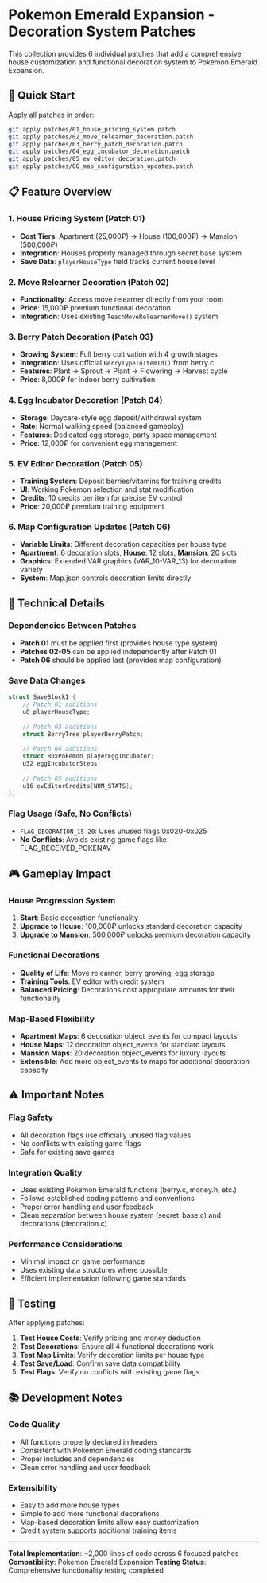 # Pokemon Emerald Expansion - Decoration System Patches

This collection provides 6 individual patches that add a comprehensive house customization and functional decoration system to Pokemon Emerald Expansion.

## 🚀 Quick Start

Apply all patches in order:
```bash
git apply patches/01_house_pricing_system.patch
git apply patches/02_move_relearner_decoration.patch  
git apply patches/03_berry_patch_decoration.patch
git apply patches/04_egg_incubator_decoration.patch
git apply patches/05_ev_editor_decoration.patch
git apply patches/06_map_configuration_updates.patch
```

## 📋 Feature Overview

### 1. House Pricing System (Patch 01)
- **Cost Tiers**: Apartment (25,000₽) → House (100,000₽) → Mansion (500,000₽)
- **Integration**: Houses properly managed through secret base system
- **Save Data**: `playerHouseType` field tracks current house level

### 2. Move Relearner Decoration (Patch 02)  
- **Functionality**: Access move relearner directly from your room
- **Price**: 15,000₽ premium functional decoration
- **Integration**: Uses existing `TeachMoveRelearnerMove()` system

### 3. Berry Patch Decoration (Patch 03)
- **Growing System**: Full berry cultivation with 4 growth stages
- **Integration**: Uses official `BerryTypeToItemId()` from berry.c
- **Features**: Plant → Sprout → Plant → Flowering → Harvest cycle
- **Price**: 8,000₽ for indoor berry cultivation

### 4. Egg Incubator Decoration (Patch 04)
- **Storage**: Daycare-style egg deposit/withdrawal system
- **Rate**: Normal walking speed (balanced gameplay)
- **Features**: Dedicated egg storage, party space management
- **Price**: 12,000₽ for convenient egg management

### 5. EV Editor Decoration (Patch 05)
- **Training System**: Deposit berries/vitamins for training credits
- **UI**: Working Pokemon selection and stat modification
- **Credits**: 10 credits per item for precise EV control
- **Price**: 20,000₽ premium training equipment

### 6. Map Configuration Updates (Patch 06)
- **Variable Limits**: Different decoration capacities per house type
- **Apartment**: 6 decoration slots, **House**: 12 slots, **Mansion**: 20 slots
- **Graphics**: Extended VAR graphics (VAR_10-VAR_13) for decoration variety
- **System**: Map.json controls decoration limits directly

## 🔧 Technical Details

### Dependencies Between Patches
- **Patch 01** must be applied first (provides house type system)
- **Patches 02-05** can be applied independently after Patch 01
- **Patch 06** should be applied last (provides map configuration)

### Save Data Changes
```c
struct SaveBlock1 {
    // Patch 01 additions
    u8 playerHouseType;
    
    // Patch 03 additions  
    struct BerryTree playerBerryPatch;
    
    // Patch 04 additions
    struct BoxPokemon playerEggIncubator;
    u32 eggIncubatorSteps;
    
    // Patch 05 additions
    u16 evEditorCredits[NUM_STATS];
};
```

### Flag Usage (Safe, No Conflicts)
- `FLAG_DECORATION_15-20`: Uses unused flags 0x020-0x025
- **No Conflicts**: Avoids existing game flags like FLAG_RECEIVED_POKENAV

## 🎮 Gameplay Impact

### House Progression System
1. **Start**: Basic decoration functionality
2. **Upgrade to House**: 100,000₽ unlocks standard decoration capacity  
3. **Upgrade to Mansion**: 500,000₽ unlocks premium decoration capacity

### Functional Decorations
- **Quality of Life**: Move relearner, berry growing, egg storage
- **Training Tools**: EV editor with credit system
- **Balanced Pricing**: Decorations cost appropriate amounts for their functionality

### Map-Based Flexibility
- **Apartment Maps**: 6 decoration object_events for compact layouts
- **House Maps**: 12 decoration object_events for standard layouts  
- **Mansion Maps**: 20 decoration object_events for luxury layouts
- **Extensible**: Add more object_events to maps for additional decoration capacity

## ⚠️ Important Notes

### Flag Safety
- All decoration flags use officially unused flag values
- No conflicts with existing game flags
- Safe for existing save games

### Integration Quality
- Uses existing Pokemon Emerald functions (berry.c, money.h, etc.)
- Follows established coding patterns and conventions
- Proper error handling and user feedback
- Clean separation between house system (secret_base.c) and decorations (decoration.c)

### Performance Considerations
- Minimal impact on game performance
- Uses existing data structures where possible
- Efficient implementation following game standards

## 🐛 Testing

After applying patches:
1. **Test House Costs**: Verify pricing and money deduction
2. **Test Decorations**: Ensure all 4 functional decorations work
3. **Test Map Limits**: Verify decoration limits per house type
4. **Test Save/Load**: Confirm save data compatibility
5. **Test Flags**: Verify no conflicts with existing game flags

## 📚 Development Notes

### Code Quality
- All functions properly declared in headers
- Consistent with Pokemon Emerald coding standards
- Proper includes and dependencies
- Clean error handling and user feedback

### Extensibility
- Easy to add more house types
- Simple to add more functional decorations
- Map-based decoration limits allow easy customization
- Credit system supports additional training items

---

**Total Implementation**: ~2,000 lines of code across 6 focused patches
**Compatibility**: Pokemon Emerald Expansion
**Testing Status**: Comprehensive functionality testing completed